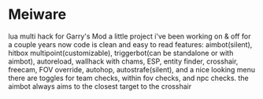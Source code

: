 # Meiware
lua multi hack for Garry's Mod
a little project i've been working on & off for a couple years now
code is clean and easy to read
features: aimbot(silent), hitbox multipoint(customizable), triggerbot(can be standalone or with aimbot), autoreload, wallhack with chams, ESP, entity finder, crosshair, freecam, FOV override, autohop, autostrafe(silent), and a nice looking menu
there are toggles for team checks, within fov checks, and npc checks. the aimbot always aims to the closest target to the crosshair
